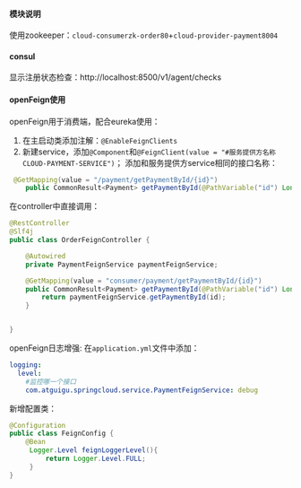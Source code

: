 #### 模块说明
使用zookeeper：`cloud-consumerzk-order80`+`cloud-provider-payment8004`
#### consul
显示注册状态检查：http://localhost:8500/v1/agent/checks

#### openFeign使用
openFeign用于消费端，配合eureka使用：
1. 在主启动类添加注解：`@EnableFeignClients`
2. 新建service，添加`@Component`和`@FeignClient(value = "#服务提供方名称CLOUD-PAYMENT-SERVICE")`；
添加和服务提供方service相同的接口名称：
```java
 @GetMapping(value = "/payment/getPaymentById/{id}")
    public CommonResult<Payment> getPaymentById(@PathVariable("id") Long id);
```
在controller中直接调用：
```java
@RestController
@Slf4j
public class OrderFeignController {

    @Autowired
    private PaymentFeignService paymentFeignService;

    @GetMapping(value = "consumer/payment/getPaymentById/{id}")
    public CommonResult<Payment> getPaymentById(@PathVariable("id") Long id){
        return paymentFeignService.getPaymentById(id);
    }


}
```
openFeign日志增强:
在`application.yml`文件中添加：
```yaml
logging:
  level:
    #监控哪一个接口
    com.atguigu.springcloud.service.PaymentFeignService: debug

```
新增配置类：
```java
@Configuration
public class FeignConfig {
    @Bean
     Logger.Level feignLoggerLevel(){
         return Logger.Level.FULL;
     }
}
```